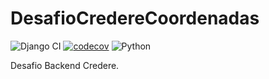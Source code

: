 # DesafioCredereCoordenadas

![Django CI](https://github.com/EricGPTI/DesafioCredereCoordenadas/workflows/Django%20CI/badge.svg?branch=main)
[![codecov](https://codecov.io/gh/EricGPTI/DesafioCredereCoordenadas/branch/main/graph/badge.svg?token=F5M23OLZUX)](https://codecov.io/gh/EricGPTI/DesafioCredereCoordenadas)
![Python](https://img.shields.io/badge/Python-3.6%20%7C%203.7%20%7C%203.8-blue)

Desafio Backend Credere.

